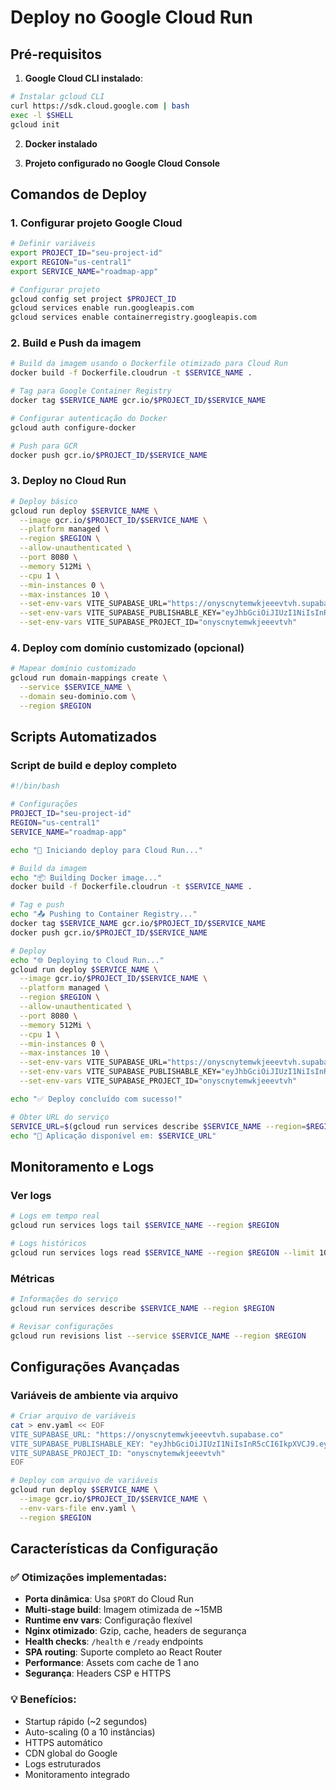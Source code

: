 # Deploy no Google Cloud Run

## Pré-requisitos

1. **Google Cloud CLI instalado**:
```bash
# Instalar gcloud CLI
curl https://sdk.cloud.google.com | bash
exec -l $SHELL
gcloud init
```

2. **Docker instalado**

3. **Projeto configurado no Google Cloud Console**

## Comandos de Deploy

### 1. Configurar projeto Google Cloud
```bash
# Definir variáveis
export PROJECT_ID="seu-project-id"
export REGION="us-central1"
export SERVICE_NAME="roadmap-app"

# Configurar projeto
gcloud config set project $PROJECT_ID
gcloud services enable run.googleapis.com
gcloud services enable containerregistry.googleapis.com
```

### 2. Build e Push da imagem
```bash
# Build da imagem usando o Dockerfile otimizado para Cloud Run
docker build -f Dockerfile.cloudrun -t $SERVICE_NAME .

# Tag para Google Container Registry
docker tag $SERVICE_NAME gcr.io/$PROJECT_ID/$SERVICE_NAME

# Configurar autenticação do Docker
gcloud auth configure-docker

# Push para GCR
docker push gcr.io/$PROJECT_ID/$SERVICE_NAME
```

### 3. Deploy no Cloud Run
```bash
# Deploy básico
gcloud run deploy $SERVICE_NAME \
  --image gcr.io/$PROJECT_ID/$SERVICE_NAME \
  --platform managed \
  --region $REGION \
  --allow-unauthenticated \
  --port 8080 \
  --memory 512Mi \
  --cpu 1 \
  --min-instances 0 \
  --max-instances 10 \
  --set-env-vars VITE_SUPABASE_URL="https://onyscnytemwkjeeevtvh.supabase.co" \
  --set-env-vars VITE_SUPABASE_PUBLISHABLE_KEY="eyJhbGciOiJIUzI1NiIsInR5cCI6IkpXVCJ9.eyJpc3MiOiJzdXBhYmFzZSIsInJlZiI6Im9ueXNjbnl0ZW13a2plZWV2dHZoIiwicm9sZSI6ImFub24iLCJpYXQiOjE3NTc1NTIyNDgsImV4cCI6MjA3MzEyODI0OH0.cuQgo5gpW8LMa_Shj_iisc-OuHowHfwX01UCITSVBa4" \
  --set-env-vars VITE_SUPABASE_PROJECT_ID="onyscnytemwkjeeevtvh"
```

### 4. Deploy com domínio customizado (opcional)
```bash
# Mapear domínio customizado
gcloud run domain-mappings create \
  --service $SERVICE_NAME \
  --domain seu-dominio.com \
  --region $REGION
```

## Scripts Automatizados

### Script de build e deploy completo
```bash
#!/bin/bash

# Configurações
PROJECT_ID="seu-project-id"
REGION="us-central1"
SERVICE_NAME="roadmap-app"

echo "🚀 Iniciando deploy para Cloud Run..."

# Build da imagem
echo "📦 Building Docker image..."
docker build -f Dockerfile.cloudrun -t $SERVICE_NAME .

# Tag e push
echo "📤 Pushing to Container Registry..."
docker tag $SERVICE_NAME gcr.io/$PROJECT_ID/$SERVICE_NAME
docker push gcr.io/$PROJECT_ID/$SERVICE_NAME

# Deploy
echo "🌐 Deploying to Cloud Run..."
gcloud run deploy $SERVICE_NAME \
  --image gcr.io/$PROJECT_ID/$SERVICE_NAME \
  --platform managed \
  --region $REGION \
  --allow-unauthenticated \
  --port 8080 \
  --memory 512Mi \
  --cpu 1 \
  --min-instances 0 \
  --max-instances 10 \
  --set-env-vars VITE_SUPABASE_URL="https://onyscnytemwkjeeevtvh.supabase.co" \
  --set-env-vars VITE_SUPABASE_PUBLISHABLE_KEY="eyJhbGciOiJIUzI1NiIsInR5cCI6IkpXVCJ9.eyJpc3MiOiJzdXBhYmFzZSIsInJlZiI6Im9ueXNjbnl0ZW13a2plZWV2dHZoIiwicm9sZSI6ImFub24iLCJpYXQiOjE3NTc1NTIyNDgsImV4cCI6MjA3MzEyODI0OH0.cuQgo5gpW8LMa_Shj_iisc-OuHowHfwX01UCITSVBa4" \
  --set-env-vars VITE_SUPABASE_PROJECT_ID="onyscnytemwkjeeevtvh"

echo "✅ Deploy concluído com sucesso!"

# Obter URL do serviço
SERVICE_URL=$(gcloud run services describe $SERVICE_NAME --region=$REGION --format='value(status.url)')
echo "🔗 Aplicação disponível em: $SERVICE_URL"
```

## Monitoramento e Logs

### Ver logs
```bash
# Logs em tempo real
gcloud run services logs tail $SERVICE_NAME --region $REGION

# Logs históricos
gcloud run services logs read $SERVICE_NAME --region $REGION --limit 100
```

### Métricas
```bash
# Informações do serviço
gcloud run services describe $SERVICE_NAME --region $REGION

# Revisar configurações
gcloud run revisions list --service $SERVICE_NAME --region $REGION
```

## Configurações Avançadas

### Variáveis de ambiente via arquivo
```bash
# Criar arquivo de variáveis
cat > env.yaml << EOF
VITE_SUPABASE_URL: "https://onyscnytemwkjeeevtvh.supabase.co"
VITE_SUPABASE_PUBLISHABLE_KEY: "eyJhbGciOiJIUzI1NiIsInR5cCI6IkpXVCJ9.eyJpc3MiOiJzdXBhYmFzZSIsInJlZiI6Im9ueXNjbnl0ZW13a2plZWV2dHZoIiwicm9sZSI6ImFub24iLCJpYXQiOjE3NTc1NTIyNDgsImV4cCI6MjA3MzEyODI0OH0.cuQgo5gpW8LMa_Shj_iisc-OuHowHfwX01UCITSVBa4"
VITE_SUPABASE_PROJECT_ID: "onyscnytemwkjeeevtvh"
EOF

# Deploy com arquivo de variáveis
gcloud run deploy $SERVICE_NAME \
  --image gcr.io/$PROJECT_ID/$SERVICE_NAME \
  --env-vars-file env.yaml \
  --region $REGION
```

## Características da Configuração

### ✅ Otimizações implementadas:
- **Porta dinâmica**: Usa `$PORT` do Cloud Run
- **Multi-stage build**: Imagem otimizada de ~15MB
- **Runtime env vars**: Configuração flexível
- **Nginx otimizado**: Gzip, cache, headers de segurança
- **Health checks**: `/health` e `/ready` endpoints
- **SPA routing**: Suporte completo ao React Router
- **Performance**: Assets com cache de 1 ano
- **Segurança**: Headers CSP e HTTPS

### 💡 Benefícios:
- Startup rápido (~2 segundos)
- Auto-scaling (0 a 10 instâncias)
- HTTPS automático
- CDN global do Google
- Logs estruturados
- Monitoramento integrado